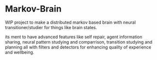 # Markov-Brain
WIP project to make a distributed markov based brain with neural transitioner/studier for things like brain states.

its ment to have advanced features like self repair, agent information sharing, neural pattern studying and comparrison, transition studying and planning all with filters and detectors for enhancing quality of experience and wellbeing.
